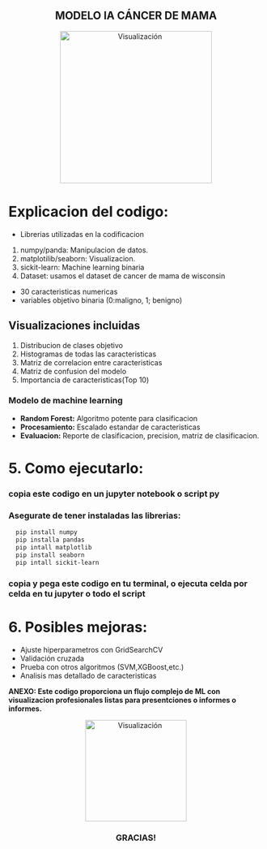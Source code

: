 <h2 align="center">MODELO IA CÁNCER DE MAMA</h2>

<p align="center">
 <img src="[https://cdn-icons-gif.flaticon.com/15588/15588914.gif](https://img.redestelecom.es/wp-content/uploads/2024/01/04124834/5G.jpg)" alt="Visualización" width="300"/>
</p>

# Explicacion del codigo:
* Librerias utilizadas en la codificacion

1. numpy/panda: Manipulacion de datos.
2. matplotilib/seaborn: Visualizacion. 
3. sickit-learn: Machine learning binaria
4. Dataset: usamos el dataset de cancer de mama de wisconsin
* 30 caracteristicas numericas
* variables objetivo binaria (0:maligno, 1; benigno)
## Visualizaciones incluidas
1. Distribucion de clases objetivo
2. Histogramas de todas las caracteristicas 
3. Matriz de correlacion entre caracteristicas
4. Matriz de confusion del modelo
5. Importancia de caracteristicas(Top 10)
### Modelo de machine learning
- **Random Forest:** Algoritmo potente para clasificacion 
- **Procesamiento:** Escalado estandar de caracteristicas
- **Evaluacion:** Reporte de clasificacion, precision, matriz de clasificacion. 
# **5. Como ejecutarlo:**
### copia este codigo en un jupyter notebook o script py
### Asegurate de tener instaladas las librerias:
```bash
  pip install numpy 
  pip installa pandas
  pip intall matplotlib
  pip install seaborn
  pip intall sickit-learn 
```
### copia y pega este codigo en tu terminal, o ejecuta celda por celda en tu jupyter o todo el script

# **6. Posibles mejoras:**

- Ajuste hiperparametros con GridSearchCV
- Validación cruzada
- Prueba con otros algoritmos (SVM,XGBoost,etc.) 
- Analisis mas detallado de caracteristicas

**ANEXO: Este codigo proporciona un flujo complejo de ML con visualizacion profesionales listas para presentciones o informes o informes.**

<p align="center">
<img src="https://media.istockphoto.com/id/1686043637/es/vector/d%C3%ADa-mundial-del-c%C3%A1ncer-de-mama.jpg?s=612x612&w=0&k=20&c=eVWTom0fc14ud-fdINDIjk6okbGruxERwHqwlB80dCA=" alt="Visualización" width="200"/>
</p>

<h3 align="center">GRACIAS!</h3>
